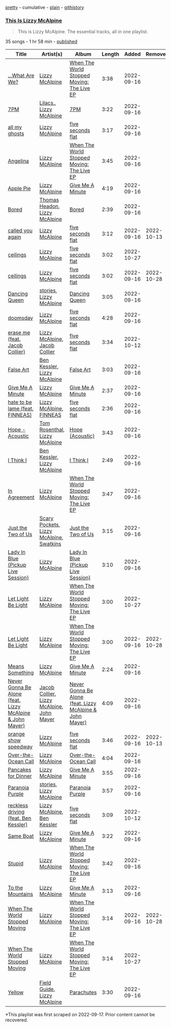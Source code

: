 [pretty](/playlists/pretty/37i9dQZF1DZ06evO0WjMOs.md) - cumulative - [plain](/playlists/plain/37i9dQZF1DZ06evO0WjMOs) - [githistory](https://github.githistory.xyz/mackorone/spotify-playlist-archive/blob/main/playlists/plain/37i9dQZF1DZ06evO0WjMOs)

### [This Is Lizzy McAlpine](https://open.spotify.com/playlist/37i9dQZF1DZ06evO0WjMOs)

> This is Lizzy McAlpine\. The essential tracks, all in one playlist.

35 songs - 1 hr 58 min - [published](https://open.spotify.com/playlist/4ptneBGeawMZorWRxeZGoM)

| Title | Artist(s) | Album | Length | Added | Removed |
|---|---|---|---|---|---|
| [...What Are We?](https://open.spotify.com/track/32RWKC1dl511V27LDNDHdj) | [Lizzy McAlpine](https://open.spotify.com/artist/1GmsPCcpKgF9OhlNXjOsbS) | [When The World Stopped Moving: The Live EP](https://open.spotify.com/album/7tHozOPmH2LN2gha4mnTDV) | 3:38 | 2022-09-16 |  |
| [7PM](https://open.spotify.com/track/76tztTt7xAC6E0RZggd9xg) | [Lilacs.](https://open.spotify.com/artist/2MgMN5BR3mfAMR5y7S2UIr), [Lizzy McAlpine](https://open.spotify.com/artist/1GmsPCcpKgF9OhlNXjOsbS) | [7PM](https://open.spotify.com/album/7skYaHXGxK6JiRwlVgJ5ri) | 3:22 | 2022-09-16 |  |
| [all my ghosts](https://open.spotify.com/track/2tEfW1QMddoTWIIgHtHiPV) | [Lizzy McAlpine](https://open.spotify.com/artist/1GmsPCcpKgF9OhlNXjOsbS) | [five seconds flat](https://open.spotify.com/album/7vh3nkUP7HlDQIeSm7Ht6N) | 3:17 | 2022-09-16 |  |
| [Angelina](https://open.spotify.com/track/6hATzsi5c70uo0pyrI1Gcj) | [Lizzy McAlpine](https://open.spotify.com/artist/1GmsPCcpKgF9OhlNXjOsbS) | [When The World Stopped Moving: The Live EP](https://open.spotify.com/album/7tHozOPmH2LN2gha4mnTDV) | 3:45 | 2022-09-16 |  |
| [Apple Pie](https://open.spotify.com/track/5FKNq0lLJnP3iZzBTD0PZj) | [Lizzy McAlpine](https://open.spotify.com/artist/1GmsPCcpKgF9OhlNXjOsbS) | [Give Me A Minute](https://open.spotify.com/album/2PullXMROSpzCdFdzEmFhy) | 4:19 | 2022-09-16 |  |
| [Bored](https://open.spotify.com/track/6aIfPfQrAmgLnZOutU247J) | [Thomas Headon](https://open.spotify.com/artist/0dn62y7ayEAxcIcMcBWXIE), [Lizzy McAlpine](https://open.spotify.com/artist/1GmsPCcpKgF9OhlNXjOsbS) | [Bored](https://open.spotify.com/album/3yZNHcx9NsFD7CCv2KwpXa) | 2:39 | 2022-09-16 |  |
| [called you again](https://open.spotify.com/track/0YEDKQ02fPwrG27jk4RBl8) | [Lizzy McAlpine](https://open.spotify.com/artist/1GmsPCcpKgF9OhlNXjOsbS) | [five seconds flat](https://open.spotify.com/album/7vh3nkUP7HlDQIeSm7Ht6N) | 3:12 | 2022-09-16 | 2022-10-13 |
| [ceilings](https://open.spotify.com/track/2L9N0zZnd37dwF0clgxMGI) | [Lizzy McAlpine](https://open.spotify.com/artist/1GmsPCcpKgF9OhlNXjOsbS) | [five seconds flat](https://open.spotify.com/album/68L5xVV9wydotfDXEik7eD) | 3:02 | 2022-10-27 |  |
| [ceilings](https://open.spotify.com/track/3hiuZQQ33aDnu4Xmmn8Lr7) | [Lizzy McAlpine](https://open.spotify.com/artist/1GmsPCcpKgF9OhlNXjOsbS) | [five seconds flat](https://open.spotify.com/album/7vh3nkUP7HlDQIeSm7Ht6N) | 3:02 | 2022-09-16 | 2022-10-28 |
| [Dancing Queen](https://open.spotify.com/track/1dHbjQmKlr15e6xP7VDfWi) | [stories](https://open.spotify.com/artist/2TzZg302CB0oW5ZMeTW98p), [Lizzy McAlpine](https://open.spotify.com/artist/1GmsPCcpKgF9OhlNXjOsbS) | [Dancing Queen](https://open.spotify.com/album/7kPywVWHVzRTrlzPMXFIWq) | 3:05 | 2022-09-16 |  |
| [doomsday](https://open.spotify.com/track/6bpZMLiRQDm2XcjZudu3xV) | [Lizzy McAlpine](https://open.spotify.com/artist/1GmsPCcpKgF9OhlNXjOsbS) | [five seconds flat](https://open.spotify.com/album/7vh3nkUP7HlDQIeSm7Ht6N) | 4:28 | 2022-09-16 |  |
| [erase me \(feat\. Jacob Collier\)](https://open.spotify.com/track/3WP4iglY7SPmXucvNLJq2G) | [Lizzy McAlpine](https://open.spotify.com/artist/1GmsPCcpKgF9OhlNXjOsbS), [Jacob Collier](https://open.spotify.com/artist/0QWrMNukfcVOmgEU0FEDyD) | [five seconds flat](https://open.spotify.com/album/7vh3nkUP7HlDQIeSm7Ht6N) | 3:34 | 2022-10-12 |  |
| [False Art](https://open.spotify.com/track/5eBZPQjBjCRXKsu9DnfS21) | [Ben Kessler](https://open.spotify.com/artist/6Lx82nbEVfeTfEa4yT01Jo), [Lizzy McAlpine](https://open.spotify.com/artist/1GmsPCcpKgF9OhlNXjOsbS) | [False Art](https://open.spotify.com/album/4AkKVNM05Pf48mQVhAj5SZ) | 3:03 | 2022-09-16 |  |
| [Give Me A Minute](https://open.spotify.com/track/0d0iBmyaaywSWyEjN9NQla) | [Lizzy McAlpine](https://open.spotify.com/artist/1GmsPCcpKgF9OhlNXjOsbS) | [Give Me A Minute](https://open.spotify.com/album/2PullXMROSpzCdFdzEmFhy) | 2:37 | 2022-09-16 |  |
| [hate to be lame \(feat\. FINNEAS\)](https://open.spotify.com/track/33DWkHTEF8LmdxI1OPc50a) | [Lizzy McAlpine](https://open.spotify.com/artist/1GmsPCcpKgF9OhlNXjOsbS), [FINNEAS](https://open.spotify.com/artist/37M5pPGs6V1fchFJSgCguX) | [five seconds flat](https://open.spotify.com/album/7vh3nkUP7HlDQIeSm7Ht6N) | 2:36 | 2022-09-16 |  |
| [Hope \- Acoustic](https://open.spotify.com/track/5TwOrHpV01ymb1vMFVRZJl) | [Tom Rosenthal](https://open.spotify.com/artist/1AgxgADPuRIW1wyaA4OKcB), [Lizzy McAlpine](https://open.spotify.com/artist/1GmsPCcpKgF9OhlNXjOsbS) | [Hope \(Acoustic\)](https://open.spotify.com/album/5OWWNrqbvgrWqsRsdjC5IC) | 3:43 | 2022-09-16 |  |
| [I Think I](https://open.spotify.com/track/4v7shHT3eXpvBoG5k2OMIM) | [Ben Kessler](https://open.spotify.com/artist/6Lx82nbEVfeTfEa4yT01Jo), [Lizzy McAlpine](https://open.spotify.com/artist/1GmsPCcpKgF9OhlNXjOsbS) | [I Think I](https://open.spotify.com/album/2TxV63ZiqONxz4lfA25rYJ) | 2:49 | 2022-09-16 |  |
| [In Agreement](https://open.spotify.com/track/0dyYA68FsaBGDKfmu9pQm6) | [Lizzy McAlpine](https://open.spotify.com/artist/1GmsPCcpKgF9OhlNXjOsbS) | [When The World Stopped Moving: The Live EP](https://open.spotify.com/album/7tHozOPmH2LN2gha4mnTDV) | 3:47 | 2022-09-16 |  |
| [Just the Two of Us](https://open.spotify.com/track/7kjvp3gUi1BzmcUsjk1k6I) | [Scary Pockets](https://open.spotify.com/artist/1e16kiJQtCTveTl7TQnkFN), [Lizzy McAlpine](https://open.spotify.com/artist/1GmsPCcpKgF9OhlNXjOsbS), [Swatkins](https://open.spotify.com/artist/0HnF3y5xRlNr6eGQmFZgjP) | [Just the Two of Us](https://open.spotify.com/album/6ppQvrvuJh7YAiAsz5IMp8) | 3:15 | 2022-09-16 |  |
| [Lady In Blue \(Pickup Live Session\)](https://open.spotify.com/track/0ZrmeApk2p2FY4BGvQHPoZ) | [Lizzy McAlpine](https://open.spotify.com/artist/1GmsPCcpKgF9OhlNXjOsbS) | [Lady In Blue \(Pickup Live Session\)](https://open.spotify.com/album/0paOo5lZd1KIFagxQgLMLf) | 3:10 | 2022-09-16 |  |
| [Let Light Be Light](https://open.spotify.com/track/5ao5BeXUi0FRKoP58rsUXB) | [Lizzy McAlpine](https://open.spotify.com/artist/1GmsPCcpKgF9OhlNXjOsbS) | [When The World Stopped Moving: The Live EP](https://open.spotify.com/album/5BCeqdaoRcRj9E1gxPLpLG) | 3:00 | 2022-10-27 |  |
| [Let Light Be Light](https://open.spotify.com/track/5xmcaaw5Sj0AXftGNesoxc) | [Lizzy McAlpine](https://open.spotify.com/artist/1GmsPCcpKgF9OhlNXjOsbS) | [When The World Stopped Moving: The Live EP](https://open.spotify.com/album/7tHozOPmH2LN2gha4mnTDV) | 3:00 | 2022-09-16 | 2022-10-28 |
| [Means Something](https://open.spotify.com/track/53taBvemC88CMHP2I1xAFX) | [Lizzy McAlpine](https://open.spotify.com/artist/1GmsPCcpKgF9OhlNXjOsbS) | [Give Me A Minute](https://open.spotify.com/album/2PullXMROSpzCdFdzEmFhy) | 2:24 | 2022-09-16 |  |
| [Never Gonna Be Alone \(feat\. Lizzy McAlpine & John Mayer\)](https://open.spotify.com/track/5m9OR6G4lNt9Da6dy1xpHx) | [Jacob Collier](https://open.spotify.com/artist/0QWrMNukfcVOmgEU0FEDyD), [Lizzy McAlpine](https://open.spotify.com/artist/1GmsPCcpKgF9OhlNXjOsbS), [John Mayer](https://open.spotify.com/artist/0hEurMDQu99nJRq8pTxO14) | [Never Gonna Be Alone \(feat\. Lizzy McAlpine & John Mayer\)](https://open.spotify.com/album/0rFjAGsF5UhG8hPeirWaHV) | 4:09 | 2022-09-16 |  |
| [orange show speedway](https://open.spotify.com/track/25Q51oxy3Rf8fU9BHo863S) | [Lizzy McAlpine](https://open.spotify.com/artist/1GmsPCcpKgF9OhlNXjOsbS) | [five seconds flat](https://open.spotify.com/album/7vh3nkUP7HlDQIeSm7Ht6N) | 3:46 | 2022-09-16 | 2022-10-13 |
| [Over\-the\-Ocean Call](https://open.spotify.com/track/6Kd3udS3G5mQq4Nt51mCKh) | [Lizzy McAlpine](https://open.spotify.com/artist/1GmsPCcpKgF9OhlNXjOsbS) | [Over\-the\-Ocean Call](https://open.spotify.com/album/70OpmX87dKDQK5sq8xh5rq) | 4:04 | 2022-09-16 |  |
| [Pancakes for Dinner](https://open.spotify.com/track/4HffeEF97c6UxNePgbuECW) | [Lizzy McAlpine](https://open.spotify.com/artist/1GmsPCcpKgF9OhlNXjOsbS) | [Give Me A Minute](https://open.spotify.com/album/2PullXMROSpzCdFdzEmFhy) | 3:55 | 2022-09-16 |  |
| [Paranoia Purple](https://open.spotify.com/track/0kOq336SMTIa90VjHMutht) | [stories](https://open.spotify.com/artist/2TzZg302CB0oW5ZMeTW98p), [Lizzy McAlpine](https://open.spotify.com/artist/1GmsPCcpKgF9OhlNXjOsbS) | [Paranoia Purple](https://open.spotify.com/album/6nqblG53NdUSIoKLndjgL2) | 3:57 | 2022-09-16 |  |
| [reckless driving \(feat\. Ben Kessler\)](https://open.spotify.com/track/14NUzP69qYaAdkU0fUGwD5) | [Lizzy McAlpine](https://open.spotify.com/artist/1GmsPCcpKgF9OhlNXjOsbS), [Ben Kessler](https://open.spotify.com/artist/6Lx82nbEVfeTfEa4yT01Jo) | [five seconds flat](https://open.spotify.com/album/7vh3nkUP7HlDQIeSm7Ht6N) | 3:09 | 2022-10-12 |  |
| [Same Boat](https://open.spotify.com/track/6QllZj61FBD4tkCHuAguBW) | [Lizzy McAlpine](https://open.spotify.com/artist/1GmsPCcpKgF9OhlNXjOsbS) | [Give Me A Minute](https://open.spotify.com/album/2PullXMROSpzCdFdzEmFhy) | 3:22 | 2022-09-16 |  |
| [Stupid](https://open.spotify.com/track/6Pkxhe00RTJovt56H4yLL0) | [Lizzy McAlpine](https://open.spotify.com/artist/1GmsPCcpKgF9OhlNXjOsbS) | [When The World Stopped Moving: The Live EP](https://open.spotify.com/album/7tHozOPmH2LN2gha4mnTDV) | 3:42 | 2022-09-16 |  |
| [To the Mountains](https://open.spotify.com/track/2CK9xYMVdmJMPKZyArVbt4) | [Lizzy McAlpine](https://open.spotify.com/artist/1GmsPCcpKgF9OhlNXjOsbS) | [Give Me A Minute](https://open.spotify.com/album/2PullXMROSpzCdFdzEmFhy) | 3:13 | 2022-09-16 |  |
| [When The World Stopped Moving](https://open.spotify.com/track/5UIHXjP6OYHXJdnnNKmAHX) | [Lizzy McAlpine](https://open.spotify.com/artist/1GmsPCcpKgF9OhlNXjOsbS) | [When The World Stopped Moving: The Live EP](https://open.spotify.com/album/7tHozOPmH2LN2gha4mnTDV) | 3:14 | 2022-09-16 | 2022-10-28 |
| [When The World Stopped Moving](https://open.spotify.com/track/7JgDvGmgeKcdM633G1XAo9) | [Lizzy McAlpine](https://open.spotify.com/artist/1GmsPCcpKgF9OhlNXjOsbS) | [When The World Stopped Moving: The Live EP](https://open.spotify.com/album/5BCeqdaoRcRj9E1gxPLpLG) | 3:14 | 2022-10-27 |  |
| [Yellow](https://open.spotify.com/track/3P7aN7piKYjITMJgFT09Ib) | [Field Guide](https://open.spotify.com/artist/3m8lmJWxlk9SPTFFCdxJVz), [Lizzy McAlpine](https://open.spotify.com/artist/1GmsPCcpKgF9OhlNXjOsbS) | [Parachutes](https://open.spotify.com/album/2FhVMpJN2jtR2BwvZOFZop) | 3:30 | 2022-09-16 |  |

\*This playlist was first scraped on 2022-09-17. Prior content cannot be recovered.
